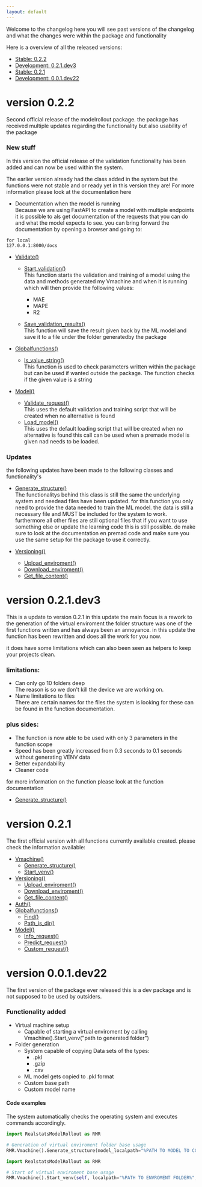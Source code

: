 ```yaml
---
layout: default
---
```


Welcome to the changelog here you will see past versions of the changelog and what the changes were within the package and functionality

Here is a overview of all the released versions: <br>
* [Stable: 0.2.2](#version-022)
* [Development: 0.2.1.dev3](#version-021dev3)
* [Stable: 0.2.1](#version-021)
* [Development: 0.0.1.dev22](#version-001dev22)

# version 0.2.2
Second official release of the modelrollout package. the package has received multiple updates regarding the functionality but also usability of the package 

### New stuff
In this version the official release of the validation functionality has been added and can now be used 
within the system. <br>

The earlier version already had the class added in the system but the functions were not stable and or ready yet in this version they are! For more information please look at the documentation here <br>
* Documentation when the model is running <br>
Because we are using FastAPI to create a model with multiple endpoints it is possible to als get documentation of the requests that you can do and what the model expects to see. you can bring forward the documentation by opening a browser and going to: <br>
```
for local
127.0.0.1:8000/docs
```

* [Validate()](./validate/validate.md)
    * [Start_validation()](./validate/functions/start_validation.md) <br>
    This function starts the validation and training of a model using the data and methods generated my Vmachine and when it is running which will then provide the following values:
        * MAE
        * MAPE
        * R2 
    
    * [Save_validation_results()](./validate/functions/save_validation.md) <br>
    This function will save the result given back by the ML model and save it to a file under the folder generatedby the package

* [Globalfunctions()](./global_functions/globalfunctions.md)
    * [Is_value_string()](./global_functions/functions/) <br>
    This function is used to check parameters written within the package but can be used if wanted outside the package. The function checks if the given value is a string

* [Model()](./model/model.md)
    * [Validate_request()](./model/functions/model_validate_request.md) <br>
    This uses the default validation and training script that will be created when no alternative is found
    * [Load_model()](./model/functions/model_load_request.md) <br>
    This uses the default loading script that will be created when no alternative is found this call can be used when a premade model is given  nad needs to be loaded.

### Updates
the following updates have been made to the following classes and functionality's
* [Generate_structure()](./vmachine/functions/generate_structure_rework.md) <br>
    The functionalitys behind this class is still the same the underlying system and needead files have been updated. for this function you only need to provide the data needed to train the ML model. the data is still a necessary file and MUST be included for the system to work. 
    furthermore all other files are still optional files that if you want to use something else or update the learning code this is still possible. do make sure to look at the documentation en premad code and make sure you use the same setup for the package to use it correctly.


* [Versioning()](./versioning/versioning.md)
    * [Upload_enviroment()](./versioning/functions/upload_enviro.md)
    * [Download_enviroment()](./versioning/functions/download_enviro.md)
    * [Get_file_content()](./versioning/functions/download_file.md)

# version 0.2.1.dev3
This is a update to version 0.2.1 in this update the main focus is a rework to the generation of the virtual enviroment the folder structure was one of the first functions written and has always been an annoyance. in this update the function has been rewritten and does all the work for you now. 

it does have some limitations which can also been seen as helpers to keep your projects clean.

### limitations: 
* Can only go 10 folders deep <br>
The reason is so we don't kill the device we are working on.
* Name limitations to files <br>
There are certain names for the files the system is looking for these can be found in the function documentation.

### plus sides:
* The function is now able to be used with only 3 parameters in the function scope
* Speed has been greatly increased from 0.3 seconds to 0.1 seconds without generating VENV data
* Better expandability
* Cleaner code

for more information on the function please look at the function documentation
* [Generate_structure()](./vmachine/functions/generate_structure_rework.md)


# version 0.2.1
The first official version with all functions currently available created.
please check the information available:
* [Vmachine()](./vmachine/vmachine.md)
    * [Generate_structure()](./vmachine/functions/generate_structure.md)
    * [Start_venv()](./vmachine/functions/start_venv.md)
* [Versioning()](./versioning/versioning.md)
    * [Upload_enviroment()](./versioning/functions/upload_enviro.md)
    * [Download_enviroment()](./versioning/functions/download_enviro.md)
    * [Get_file_content()](./versioning/functions/download_file.md)
* [Auth()](./classes/auth.md)
* [Globalfunctions()](./global_functions/globalfunctions.md)
    * [Find()](./global_functions/functions/find.md)
    * [Path_is_dir()](./global_functions/functions/pathisdir.md)
* [Model()](./model/model.md)
    * [Info_request()](./model/functions/model_info_request.md)
    * [Predict_request()](./model/functions/model_predict_request.md)
    * [Custom_request()](./model/functions/model_custom_request.md)



# version 0.0.1.dev22
The first version of the package ever released this is a dev package and is not supposed to be used by outsiders.

### Functionality added
* Virtual machine setup
    * Capable of starting a virtual enviroment by calling Vmachine().Start_venv("path to generated folder")
* Folder generation
    * System capable of copying Data sets of the types:
        * .pkl
        * .gzip
        * .csv
    * ML model gets copied to .pkl format
    * Custom base path
    * Custom model name

#### Code examples
The system automatically checks the operating system and executes commands accordingly.
```python
import RealstatsModelRollout as RMR

# Generation of virtual enviroment folder base usage
RMR.Vmachine().Generate_structure(model_localpath="%PATH TO MODEL TO COPY%", validation_data_localpath="%PATH TO data TO COPY%", validation_control_localpath="%PATH TO CONTROL DATA TO COPY%", base_path="%PATH TO WHERE YOU WANT TO SAVE FOLDER%", model_name = "Demo")
```

```python
import RealstatsModelRollout as RMR

# Start of virtual enviroment base usage
RMR.Vmachine().Start_venv(self, localpath="%PATH TO ENVROMENT FOLDER%", execution_code="%NAME OF CODE FILE YOU WISH TO EXECUTE%"):
```